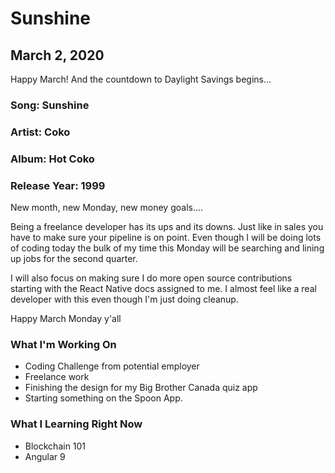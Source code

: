 # Sunshine

## March 2, 2020

Happy March! And the countdown to Daylight Savings begins...

### Song: Sunshine

### Artist: Coko

### Album: Hot Coko

### Release Year: 1999

New month, new Monday, new money goals....

Being a freelance developer has its ups and its downs. Just like in sales you have to make sure your pipeline is on point. Even though I will be doing lots of coding today the bulk of my time this Monday will be searching and lining up jobs for the second quarter.

I will also focus on making sure I do more open source contributions starting with the React Native docs assigned to me. I almost feel like a real developer with this even though I'm just doing cleanup.

Happy March Monday y'all

### What I'm Working On

- Coding Challenge from potential employer
- Freelance work
- Finishing the design for my Big Brother Canada quiz app
- Starting something on the Spoon App.

### What I Learning Right Now

- Blockchain 101
- Angular 9
